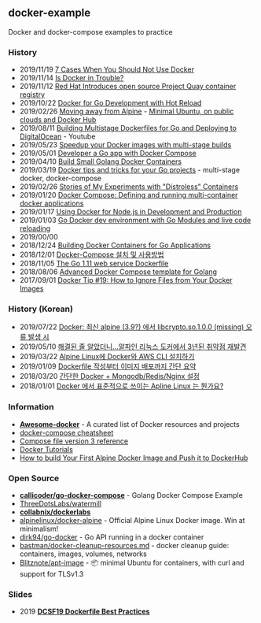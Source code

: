 ## docker-example
Docker and docker-compose examples to practice


### History
- 2019/11/19 [7 Cases When You Should Not Use Docker](https://www.freecodecamp.org/news/7-cases-when-not-to-use-docker/)
- 2019/11/14 [Is Docker in Trouble?](https://start.jcolemorrison.com/is-docker-in-trouble/)
- 2019/11/12 [Red Hat Introduces open source Project Quay container registry](https://www.redhat.com/en/blog/red-hat-introduces-open-source-project-quay-container-registry)
- 2019/10/22 [Docker for Go Development with Hot Reload](https://levelup.gitconnected.com/docker-for-go-development-a27141f36ba9)
- 2019/02/26 [Moving away from Alpine](https://dev.to/asyazwan/moving-away-from-alpine-30n4) - [Minimal Ubuntu, on public clouds and Docker Hub](https://ubuntu.com/blog/minimal-ubuntu-released)
- 2019/08/11 [Building Multistage Dockerfiles for Go and Deploying to DigitalOcean](https://www.youtube.com/watch?v=LOuFYTYVmIg) - Youtube
- 2019/05/23 [Speedup your Docker images with multi-stage builds](https://dev.to/fgriberi/speedup-your-docker-images-with-multi-stage-builds-1ipd)
- 2019/05/01 [Developer a Go app with Docker Compose](https://www.firehydrant.io/blog/developer-a-go-app-with-docker-compose/)
- 2019/04/10 [Build Small Golang Docker Containers](https://sysadmins.co.za/build-small-golang-docker-containers/)
- 2019/03/19 [Docker tips and tricks for your Go projects](https://marcofranssen.nl/docker-tips-and-tricks-for-your-go-projects/) - multi-stage docker, docker-compose
- 2019/02/26 [Stories of My Experiments with "Distroless" Containers](https://www.abhaybhargav.com/stories-of-my-experiments-with-distroless-containers/)
- 2019/01/20 [Docker Compose: Defining and running multi-container docker applications](https://www.callicoder.com/docker-compose-multi-container-orchestration-golang/)
- 2019/01/17 [Using Docker for Node.js in Development and Production](https://dev.to/alex_barashkov/using-docker-for-nodejs-in-development-and-production-3cgp)
- 2019/01/03 [Go Docker dev environment with Go Modules and live code reloading](https://threedots.tech/post/go-docker-dev-environment-with-go-modules-and-live-code-reloading/)
- 2019/00/00
- 2018/12/24 [Building Docker Containers for Go Applications](https://www.callicoder.com/docker-golang-image-container-example/)
- 2018/12/01 [Docker-Compose 설치 및 사용방법](https://jaehun2841.github.io/2018/12/01/2018-12-01-docker-4/)
- 2018/11/05 [The Go 1.11 web service Dockerfile](https://medium.com/@pierreprinetti/the-go-1-11-dockerfile-a3218319d191)
- 2018/08/06 [Advanced Docker Compose template for Golang](https://medium.com/raidboss/advanced-docker-compose-template-for-golang-8dde3f5ed595)
- 2017/09/01 [Docker Tip #19: How to Ignore Files from Your Docker Images](https://nickjanetakis.com/blog/docker-tip-19-how-to-ignore-files-from-your-docker-images)


### History (Korean)
- 2019/07/22 [Docker: 최신 alpine (3.9?) 에서 libcrypto.so.1.0.0 (missing) 오류 발생 시](http://mcchae.egloos.com/11334634)
- 2019/05/10 [해결된 줄 알았더니...알파인 리눅스 도커에서 3년된 취약점 재발견](https://www.boannews.com/media/view.asp?idx=79389)
- 2019/03/22 [Alpine Linux에 Docker와 AWS CLI 설치하기](https://xo.dev/install-docker-and-aws-cli-on-alpine-linux/)
- 2019/01/09 [Dockerfile 작성부터 이미지 배포까지 간단 요약](https://rinae.dev/posts/docker-101)
- 2018/03/20 [간단한 Docker + Mongodb/Redis/Nginx 설정](https://gompro.postype.com/post/1735800)
- 2018/01/01 [Docker 에서 표준적으로 쓰이는 Apline Linux 는 뭔가요?](https://dreamholic.tistory.com/92)


### Information
- [**Awesome-docker**](https://awesome-docker.netlify.com/) - A curated list of Docker resources and projects
- [docker-compose cheatsheet](https://devhints.io/docker-compose)
- [Compose file version 3 reference](https://docs.docker.com/compose/compose-file/)
- [Docker Tutorials](https://tecadmin.net/tutorial/docker/docker-tutorials/)
- [How to build Your First Alpine Docker Image and Push it to DockerHub](http://dockerlabs.collabnix.com/beginners/building-your-first-alpine-container.html)


### Open Source
- [**callicoder/go-docker-compose**](https://github.com/callicoder/go-docker-compose) - Golang Docker Compose Example
- [ThreeDotsLabs/watermill](https://github.com/ThreeDotsLabs/watermill)
- [**collabnix/dockerlabs**](https://github.com/collabnix/dockerlabs)
- [alpinelinux/docker-alpine](https://github.com/alpinelinux/docker-alpine) - Official Alpine Linux Docker image. Win at minimalism!
- [dirk94/go-docker](https://github.com/dirk94/go-docker) - Go API running in a docker container
- [bastman/docker-cleanup-resources.md](https://gist.github.com/bastman/5b57ddb3c11942094f8d0a97d461b430) - docker cleanup guide: containers, images, volumes, networks
- [Blitznote/apt-image](https://github.com/Blitznote/apt-image) - 📦 minimal Ubuntu for containers, with curl and support for TLSv1.3

### Slides
- 2019 [**DCSF19 Dockerfile Best Practices**](https://www.slideshare.net/Docker/dcsf19-dockerfile-best-practices)


